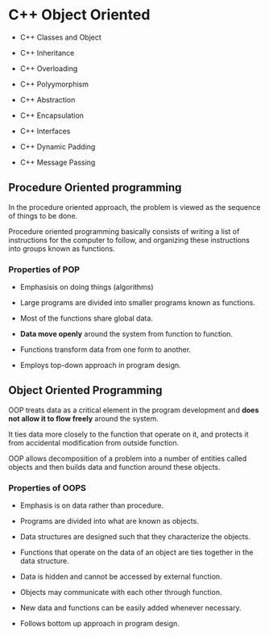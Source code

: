 # C++ Object Oriented

- C++ Classes and Object

- C++ Inheritance

- C++ Overloading

- C++ Polyymorphism

- C++ Abstraction

- C++ Encapsulation

- C++ Interfaces

- C++ Dynamic Padding
- C++ Message Passing

## Procedure Oriented programming

In the procedure oriented approach, the problem is viewed as the sequence of things to
be done.

Procedure oriented programming basically consists of writing a list of instructions for the computer to follow, and organizing these instructions into groups known as functions.

### Properties of POP

- Emphasisis on doing things (algorithms)

- Large programs are divided into smaller programs known as functions.

- Most of the functions share global data.
- **Data move openly** around the system from function to function.
- Functions transform data from one form to another.
- Employs top-down approach in program design.

## Object Oriented Programming

OOP treats data as a critical
element in the program development and **does not allow it to flow freely** around the system.

It ties data more closely to the function that operate on it, and protects it from
accidental modification from outside function.

OOP allows decomposition of a problem
into a number of entities called objects and then builds data and function around these
objects.

### Properties of OOPS

- Emphasis is on data rather than procedure.

- Programs are divided into what are known as objects.
- Data structures are designed such that they characterize the objects.
- Functions that operate on the data of an object are ties together in the data
  structure.
- Data is hidden and cannot be accessed by external function.
- Objects may communicate with each other through function.
- New data and functions can be easily added whenever necessary.
- Follows bottom up approach in program design.

